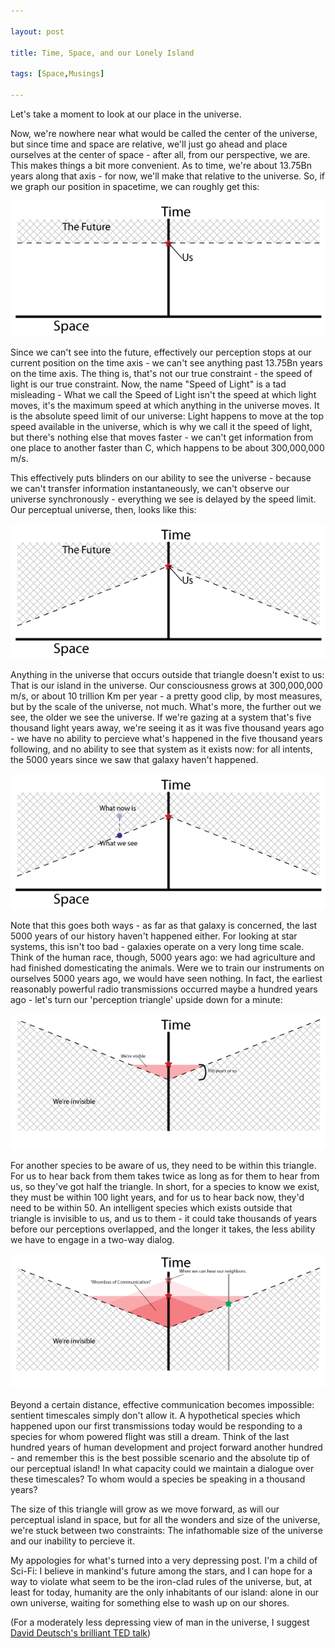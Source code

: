 ```yaml
---

layout: post

title: Time, Space, and our Lonely Island

tags: [Space,Musings]

---
```


Let's take a moment to look at our place in the universe.

Now, we're nowhere near what would be called the center of the universe, but since time and space are relative, we'll just go ahead and place ourselves at the center of space - after all, from our perspective, we are. This makes things a bit more convenient. As to time, we're about 13.75Bn years along that axis - for now, we'll make that relative to the universe. So, if we graph our position in spacetime, we can roughly get this:

![Space and Time](/images/space/us.png)

Since we can't see into the future, effectively our perception stops at our current position on the time axis - we can't see anything past 13.75Bn years on the time axis. The thing is, that's not our true constraint - the speed of light is our true constraint. Now, the name "Speed of Light" is a tad misleading - What we call the Speed of Light isn't the speed at which light moves, it's the maximum speed at which anything in the universe moves. It is the absolute speed limit of our universe: Light happens to move at the top speed available in the universe, which is why we call it the speed of light, but there's nothing else that moves faster - we can't get information from one place to another faster than C, which happens to be about 300,000,000 m/s.

This effectively puts blinders on our ability to see the universe - because we can't transfer information instantaneously, we can't observe our universe synchronously - everything we see is delayed by the speed limit. Our perceptual universe, then, looks like this:

![The Light triangle](/images/space/triangle.png)

Anything in the universe that occurs outside that triangle doesn't exist to us: That is our island in the universe. Our consciousness grows at 300,000,000 m/s, or about 10 trillion Km per year - a pretty good clip, by most measures, but by the scale of the universe, not much. What's more, the further out we see, the older we see the universe. If we're gazing at a system that's five thousand light years away, we're seeing it as it was five thousand years ago - we have no ability to percieve what's happened in the five thousand years following, and no ability to see that system as it exists now: for all intents, the 5000 years since we saw that galaxy haven't happened.

![How we see](/images/space/howwesee.png)

Note that this goes both ways - as far as that galaxy is concerned, the last 5000 years of our history haven't happened either. For looking at star systems, this isn't too bad - galaxies operate on a very long time scale. Think of the human race, though, 5000 years ago: we had agriculture and had finished domesticating the animals. Were we to train our instruments on ourselves 5000 years ago, we would have seen nothing. In fact, the earliest reasonably powerful radio transmissions occurred maybe a hundred years ago - let's turn our 'perception triangle' upside down for a minute:

![The last 100 years of visibility](/images/space/visible.png)

For another species to be aware of us, they need to be within this triangle. For us to hear back from them takes twice as long as for them to hear from us, so they've got half the triangle. In short, for a species to know we exist, they must be within 100 light years, and for us to hear back now, they'd need to be within 50. An intelligent species which exists outside that triangle is invisible to us, and us to them - it could take thousands of years before our perceptions overlapped, and the longer it takes, the less ability we have to engage in a two-way dialog. 

![Communicating With Another Species](/images/space/comm.png)

Beyond a certain distance, effective communication becomes impossible: sentient timescales simply don't allow it. A hypothetical species which happened upon our first transmissions today would be responding to a species for whom powered flight was still a dream. Think of the last hundred years of human development and project forward another hundred - and remember this is the best possible scenario and the absolute tip of our perceptual island! In what capacity could we maintain a dialogue over these timescales? To whom would a species be speaking in a thousand years?

The size of this triangle will grow as we move forward, as will our perceptual island in space, but for all the wonders and size of the universe, we're stuck between two constraints: The infathomable size of the universe and our inability to percieve it.

My appologies for what's turned into a very depressing post. I'm a child of Sci-Fi: I believe in mankind's future among the stars, and I can hope for a way to violate what seem to be the iron-clad rules of the universe, but, at least for today, humanity are the only inhabitants of our island: alone in our own universe, waiting for something else to wash up on our shores.

(For a moderately less depressing view of man in the universe, I suggest [David Deutsch's brilliant TED talk](http://www.ted.com/talks/david_deutsch_on_our_place_in_the_cosmos.html))